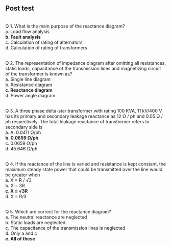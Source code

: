 ## Post test
<br>
Q 1. What is the main purpose of the reactance diagram? <br>
a. Load flow analysis<br>
<b>b. Fault analysis</b><br>
c. Calculation of rating of alternators<br>
d. Calculation of rating of transformers<br><br>


Q 2. The representation of impedance diagram after omitting all resistances, static loads, capacitance of the transmission lines and magnetizing circuit of the transformer is known as? <br>
a. Single line diagram<br>
b. Resistance diagram<br>
<b>c. Reactance diagram</b><br>
d. Power angle diagram<br><br>

Q 3. A three phase delta-star transformer with rating 100 KVA, 11 kV/400 V has its primary and secondary leakage reactance as 12 Ω / ph and 0.05 Ω / ph respectively. The total leakage reactance of transformer refers to secondary side is <br>
a. A. 0.0411 Ω/ph<br>
<b>b. 0.0659 Ω/ph</b><br>
c. 0.0659 Ω/ph<br>
d. 45.646 Ω/ph <br><br>

Q 4. If the reactance of the line is varied and resistance is kept constant, the maximum steady state power that could be transmitted over the line would be greater when <br>
a. X = R / &#8730;3<br>
b. X = 3R<br>
<b>c. X = &#8730;3R</b><br>
d. X = R/3<br><br>

Q 5. Which are correct for the reactance diagram? <br>
a. The neutral reactance are neglected<br>
b. Static loads are neglected<br>
c. The capacitance of the transmission lines is neglected<br>
d. Only a and c<br>
<b>e. All of these</b>



